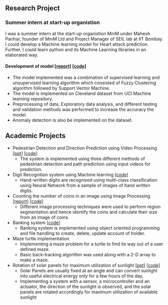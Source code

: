 ## Research Project
### Summer intern at start-up organistion
I was a summer intern at the start-up organistion MmM under Mahesh Parihar, founder of MmM Ltd and Project Manager of SEIL lab at IIT Bombay. 
I could develop a Machine learning model for Heart attack prediction. Further, I could learn python and its Machine Learning libraries in an elaborated way.
#### Development of model [[report]](https://drive.google.com/file/d/1d1av8IKFxcFqQgr8LMFCUzPV7MtgKrcj/view?usp=sharing) [[code]]()
* The model implemented was a combination of supervised learning and unsupervised learning algorithm which consisted of Fuzzy Clustering algorithm followed by Support Vector Machine.
* The model is implemented on Cleveland dataset from UCI Machine learning repository.
* Preprocessing of data, Exploratory data analysis, and different testing and validation methods was performed to increase the accuracy the model.
* Anomaly detection is also be implemented on the dataset.

## Academic Projects
* Pedestrian Detection and Direction Prediction using Video Processing [[ppt]](https://drive.google.com/file/d/1SOUdiEj2xeiuykUTd8RzsSbvYP2tsp5r/view?usp=sharing) [[code]]()
  * The system is implemented using three different methods of pedestrian detection and path prediction using input videos for prediction.
* Digit Recognition system using Machine learning [[code]]()
  * Hand-written digits are recognised using multi-class classification using Neural Network from a sample of images of hand written digits.
* Counting the number of coins in an image using Image Processing [[report]](https://drive.google.com/file/d/1hI_ZBBjyNLm5pkQoyiJjDvkWZKKQ7SCh/view?usp=sharing) [[code]]()
  * Different image processing techniques were used to perform region segmentation and hence identify the coins and calculate their size from an image of coins.
* Banking system [[code]]() 
  * Banking system is implemented using object oriented programming and file handling to create, delete, update account of holder.
* Maze turtle implementation
  * Implementing a maze problem for a turtle to find its way out of a user defined maze.
  * Basic back-tracking algorithm was used along with a 2-D array to make a maze.
* Rotation of solar panels for maximum utilization of sunlight [[ppt]](https://drive.google.com/file/d/1ItStiQ8yk7rNk1Q9OuLuVHZNn1HWnC9m/view?usp=sharing) [[code]](https://github.com/Tuniya-Neha/Solar_panels)
  * Solar Panels are usually fixed at an angle and can convert sunlight into useful electrical energy only for a few hours of the day.
  * Implementing a system with a sensor, a microcontroller and an actuator, the direction of the sunlight is observed, and the solar panels are rotated accordingly for maximum utilization of available sunlight
